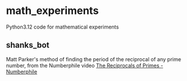 # math_experiments

Python3.12 code for mathematical experiments

## shanks_bot
Matt Parker's method of finding the period of the reciprocal of any prime number, 
from the Numberphile video
[The Reciprocals of Primes - Numberphile](https://www.youtube.com/watch?v=DmfxIhmGPP4)

